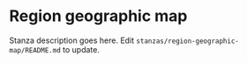 # Region geographic map

Stanza description goes here. Edit `stanzas/region-geographic-map/README.md` to update.
